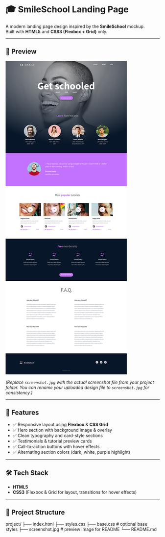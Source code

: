 # 🎓 SmileSchool Landing Page

A modern landing page design inspired by the **SmileSchool** mockup.  
Built with **HTML5** and **CSS3 (Flexbox + Grid)** only.  

---

## 📸 Preview

![SmileSchool Landing Page](.\images\project.jpg)

*(Replace `screenshot.jpg` with the actual screenshot file from your project folder. You can rename your uploaded design file to `screenshot.jpg` for consistency.)*

---

## 🚀 Features

- ✅ Responsive layout using **Flexbox** & **CSS Grid**  
- ✅ Hero section with background image & overlay  
- ✅ Clean typography and card-style sections  
- ✅ Testimonials & tutorial preview cards  
- ✅ Call-to-action buttons with hover effects  
- ✅ Alternating section colors (dark, white, purple highlight)  

---

## 🛠️ Tech Stack

- **HTML5**  
- **CSS3** (Flexbox & Grid for layout, transitions for hover effects)  

---

## 📂 Project Structure

project/
├── index.html
├── styles.css
├── base.css # optional base styles
├── screenshot.jpg # preview image for README
└── README.md